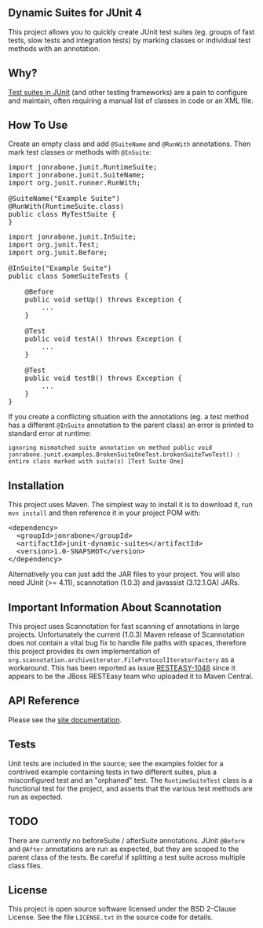 ## Dynamic Suites for JUnit 4

This project allows you to quickly create JUnit test suites (eg. groups of fast tests, slow tests and integration tests) by marking classes or individual test methods with an annotation.   

## Why?

[Test suites in JUnit](https://github.com/junit-team/junit/wiki/Aggregating-tests-in-suites) (and other testing frameworks) are a pain to configure and maintain, often requiring a manual list of classes in code or an XML file. 

## How To Use

Create an empty class and add `@SuiteName` and `@RunWith` annotations. Then mark test classes or methods with `@InSuite`:

<pre>
import jonrabone.junit.RuntimeSuite;
import jonrabone.junit.SuiteName;
import org.junit.runner.RunWith;

@SuiteName("Example Suite")
@RunWith(RuntimeSuite.class)
public class MyTestSuite {
}
</pre>

<pre>
import jonrabone.junit.InSuite;
import org.junit.Test;
import org.junit.Before;

@InSuite("Example Suite")
public class SomeSuiteTests {

    @Before
    public void setUp() throws Exception {
        ...
    }

    @Test
    public void testA() throws Exception {
        ...
    }

    @Test
    public void testB() throws Exception {
        ...
    }
}
</pre>

If you create a conflicting situation with the annotations (eg. a test method has a different `@InSuite` annotation to the parent class) an error is printed to standard error at runtime: 

`ignoring mismatched suite annotation on method public void jonrabone.junit.examples.BrokenSuiteOneTest.brokenSuiteTwoTest() : entire class marked with suite(s) [Test Suite One]`

## Installation

This project uses Maven. The simplest way to install it is to download it, run `mvn install` and then reference it in your project POM with:

<pre>
&lt;dependency&gt;
  &lt;groupId&gt;jonrabone&lt;/groupId&gt;
  &lt;artifactId&gt;junit-dynamic-suites&lt;/artifactId&gt;
  &lt;version&gt;1.0-SNAPSHOT&lt;/version&gt;
&lt;/dependency&gt;
</pre>

Alternatively you can just add the JAR files to your project. You will also need JUnit (>= 4.11), scannotation (1.0.3) and javassist (3.12.1.GA) JARs.

## Important Information About Scannotation

This project uses Scannotation for fast scanning of annotations in large projects. Unfortunately the current (1.0.3) Maven release of Scannotation does not contain a vital bug fix to handle file paths with spaces, therefore this project provides its own implementation of `org.scannotation.archiveiterator.FileProtocolIteratorFactory` as a workaround. This has been reported as issue [RESTEASY-1048](https://issues.jboss.org/browse/RESTEASY-1048) since it appears to be the JBoss RESTEasy team who uploaded it to Maven Central.


## API Reference

Please see the [site documentation](http://jonrabone.github.io/junit-dynamic-suites).

## Tests

Unit tests are included in the source; see the examples folder for a contrived example containing tests in two different suites, plus a misconfigured test and an "orphaned" test. The `RuntimeSuiteTest` class is a functional test for the project, and asserts that the various test methods are run as expected.

## TODO

There are currently no beforeSuite / afterSuite annotations. JUnit `@Before` and `@After` annotations are run as expected, but they are scoped to the parent class of the tests. Be careful if splitting a test suite across multiple class files.   

## License

This project is open source software licensed under the BSD 2-Clause License. See the file `LICENSE.txt` in the source code for details.